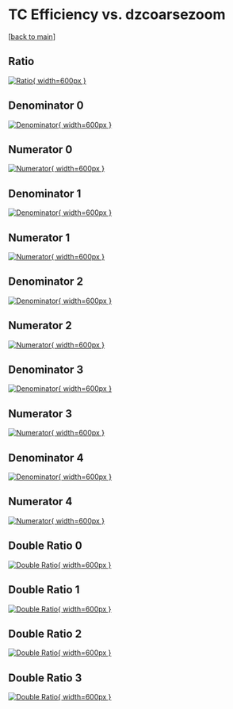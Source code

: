 # TC Efficiency vs. dzcoarsezoom

[[back to main](./)]



## Ratio

[![Ratio](../mtv/var/TC_base_0_-1_eff_dzcoarsezoom.png){ width=600px }](../mtv/var/TC_base_0_-1_eff_dzcoarsezoom.pdf)

## Denominator 0

[![Denominator](../mtv/den/TC_base_0_-1_eff_dzcoarsezoom_den0.png){ width=600px }](../mtv/den/TC_base_0_-1_eff_dzcoarsezoom_den0.pdf)

## Numerator 0

[![Numerator](../mtv/num/TC_base_0_-1_eff_dzcoarsezoom_num0.png){ width=600px }](../mtv/num/TC_base_0_-1_eff_dzcoarsezoom_num0.pdf)

## Denominator 1

[![Denominator](../mtv/den/TC_base_0_-1_eff_dzcoarsezoom_den1.png){ width=600px }](../mtv/den/TC_base_0_-1_eff_dzcoarsezoom_den1.pdf)

## Numerator 1

[![Numerator](../mtv/num/TC_base_0_-1_eff_dzcoarsezoom_num1.png){ width=600px }](../mtv/num/TC_base_0_-1_eff_dzcoarsezoom_num1.pdf)

## Denominator 2

[![Denominator](../mtv/den/TC_base_0_-1_eff_dzcoarsezoom_den2.png){ width=600px }](../mtv/den/TC_base_0_-1_eff_dzcoarsezoom_den2.pdf)

## Numerator 2

[![Numerator](../mtv/num/TC_base_0_-1_eff_dzcoarsezoom_num2.png){ width=600px }](../mtv/num/TC_base_0_-1_eff_dzcoarsezoom_num2.pdf)

## Denominator 3

[![Denominator](../mtv/den/TC_base_0_-1_eff_dzcoarsezoom_den3.png){ width=600px }](../mtv/den/TC_base_0_-1_eff_dzcoarsezoom_den3.pdf)

## Numerator 3

[![Numerator](../mtv/num/TC_base_0_-1_eff_dzcoarsezoom_num3.png){ width=600px }](../mtv/num/TC_base_0_-1_eff_dzcoarsezoom_num3.pdf)

## Denominator 4

[![Denominator](../mtv/den/TC_base_0_-1_eff_dzcoarsezoom_den4.png){ width=600px }](../mtv/den/TC_base_0_-1_eff_dzcoarsezoom_den4.pdf)

## Numerator 4

[![Numerator](../mtv/num/TC_base_0_-1_eff_dzcoarsezoom_num4.png){ width=600px }](../mtv/num/TC_base_0_-1_eff_dzcoarsezoom_num4.pdf)

## Double Ratio 0

[![Double Ratio](../mtv/ratio/TC_base_0_-1_eff_dzcoarsezoom_ratio0.png){ width=600px }](../mtv/ratio/TC_base_0_-1_eff_dzcoarsezoom_ratio0.pdf)

## Double Ratio 1

[![Double Ratio](../mtv/ratio/TC_base_0_-1_eff_dzcoarsezoom_ratio1.png){ width=600px }](../mtv/ratio/TC_base_0_-1_eff_dzcoarsezoom_ratio1.pdf)

## Double Ratio 2

[![Double Ratio](../mtv/ratio/TC_base_0_-1_eff_dzcoarsezoom_ratio2.png){ width=600px }](../mtv/ratio/TC_base_0_-1_eff_dzcoarsezoom_ratio2.pdf)

## Double Ratio 3

[![Double Ratio](../mtv/ratio/TC_base_0_-1_eff_dzcoarsezoom_ratio3.png){ width=600px }](../mtv/ratio/TC_base_0_-1_eff_dzcoarsezoom_ratio3.pdf)

